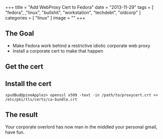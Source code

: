 +++
title = "Add WebProxy Cert to Fedora"
date = "2013-11-29"
tags = [ "fedora", ,"linux", "bullshit", "workstation", "techdebt", "oldcorp" ]
categories = [ "linux" ]
image = ""
+++

## The Goal

- Make Fedora work behind a restrictive idiotic corporate web proxy
- Install a corporate cert to make that happen



## Get the cert

## Install the cert

~~~
spudBud@pineApplez> openssl x509 -text -in /path/to/proxycert.crt >> /etc/pki/tls/certs/ca-bundle.crt
~~~

## The result

Your corporate overlord has now man in the middled your personal gmail, have fun.
